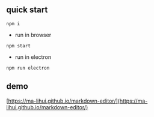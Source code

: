 ## quick start
```
npm i
```
* run in browser
```
npm start
```
* run in electron
```$xslt
npm run electron
```
## demo
[https://ma-lihui.github.io/markdown-editor/](https://ma-lihui.github.io/markdown-editor/)